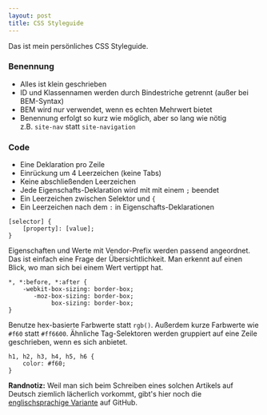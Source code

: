 ```yaml
---
layout: post
title: CSS Styleguide
---
```

Das ist mein persönliches CSS Styleguide.

### Benennung

* Alles ist klein geschrieben
* ID und Klassennamen werden durch Bindestriche getrennt (außer bei BEM-Syntax)
* BEM wird nur verwendet, wenn es echten Mehrwert bietet
* Benennung erfolgt so kurz wie möglich, aber so lang wie nötig<br>
z.B. `site-nav` statt `site-navigation`

### Code

* Eine Deklaration pro Zeile
* Einrückung um 4 Leerzeichen (keine Tabs)
* Keine abschließenden Leerzeichen
* Jede Eigenschafts-Deklaration wird mit mit einem `;` beendet
* Ein Leerzeichen zwischen Selektor und `{`
* Ein Leerzeichen nach dem `:` in Eigenschafts-Deklarationen

```
[selector] {
    [property]: [value];
}
```

Eigenschaften und Werte mit Vendor-Prefix werden passend angeordnet. Das ist einfach eine Frage der Übersichtlichkeit. Man erkennt auf einen Blick, wo man sich bei einem Wert vertippt hat.

```
*, *:before, *:after {
    -webkit-box-sizing: border-box;
       -moz-box-sizing: border-box;
            box-sizing: border-box;
}
```

Benutze hex-basierte Farbwerte statt `rgb()`. Außerdem kurze Farbwerte wie `#f60` statt `#ff6600`. Ähnliche Tag-Selektoren werden gruppiert auf eine Zeile geschrieben, wenn es sich anbietet.

```
h1, h2, h3, h4, h5, h6 {
    color: #f60;
}
```

__Randnotiz:__ Weil man sich beim Schreiben eines solchen Artikels auf Deutsch ziemlich lächerlich vorkommt, gibt's hier noch die [englischsprachige Variante](http://github.com/kleinfreund/kleinfreund.github.io/blob/master/posts/2014-01-12-css-styleguide.md) auf GitHub.